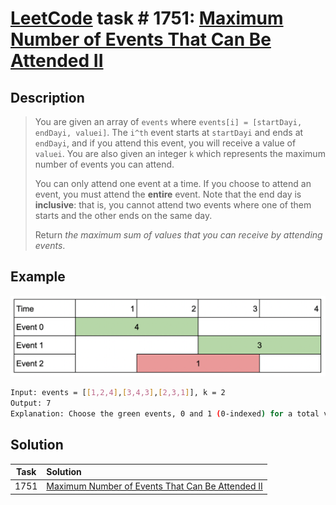 # [LeetCode][leetcode] task # 1751: [Maximum Number of Events That Can Be Attended II][task]

Description
-----------

> You are given an array of `events` where `events[i] = [startDayi, endDayi, valuei]`.
> The `i^th` event starts at `startDayi` and ends at `endDayi`,
> and if you attend this event, you will receive a value of `valuei`.
> You are also given an integer `k` which represents the maximum number of events you can attend.
> 
> You can only attend one event at a time. If you choose to attend an event, you must attend the **entire** event.
> Note that the end day is **inclusive**: that is, you cannot attend two events
> where one of them starts and the other ends on the same day.
> 
> Return _the maximum sum of values that you can receive by attending events_.

Example
-------

![events.png](image/events.png)

```sh
Input: events = [[1,2,4],[3,4,3],[2,3,1]], k = 2
Output: 7
Explanation: Choose the green events, 0 and 1 (0-indexed) for a total value of 4 + 3 = 7.
```

Solution
--------

| Task | Solution                                                     |
|:----:|:-------------------------------------------------------------|
| 1751 | [Maximum Number of Events That Can Be Attended II][solution] |


[leetcode]: <http://leetcode.com/>
[task]: <https://leetcode.com/problems/maximum-number-of-events-that-can-be-attended-ii/>
[solution]: <https://github.com/wellaxis/praxis-leetcode/blob/main/src/main/java/com/witalis/praxis/leetcode/task/h18/p1751/option/Practice.java>
